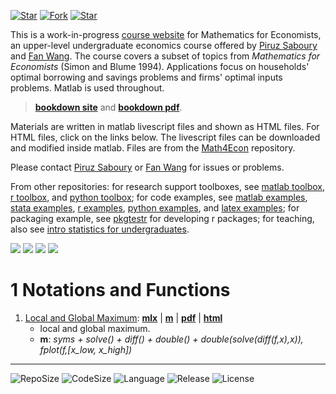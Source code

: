 [![Star](https://img.shields.io/github/stars/Math4Econ/Math4Econ.github.io?style=social)](https://github.com/Math4Econ/Math4Econ.github.io/stargazers) [![Fork](https://img.shields.io/github/forks/Math4Econ/Math4Econ.github.io?style=social)](https://github.com/Math4Econ/Math4Econ.github.io/network/members) [![Star](https://img.shields.io/github/watchers/Math4Econ/Math4Econ.github.io?style=social)](https://github.com/Math4Econ/Math4Econ.github.io/watchers)

This is a work-in-progress [course website](http://math4econ.github.io/) for Mathematics for Economists, an upper-level undergraduate economics course offered by [Piruz Saboury](https://piruzsaboury.weebly.com/) and [Fan Wang](https://fanwangecon.github.io/). The course covers a subset of topics from *Mathematics for Economists* (Simon and Blume 1994). Applications focus on households' optimal borrowing and savings problems and firms' optimal inputs problems. Matlab is used throughout.

> [**bookdown site**](https://Math4Econ.github.io/bookdown) and [**bookdown pdf**](https://Math4econ.github.io/bookdown/Introductory-Mathematics-for-Economists-with-Matlab.pdf).

Materials are written in matlab livescript files and shown as HTML files. For HTML files, click on the links below. The livescript files can be downloaded and modified inside matlab. Files are from the [Math4Econ](https://github.com/Math4Econ/Math4Econ.github.io) repository. 

Please contact [Piruz Saboury](https://piruzsaboury.weebly.com/) or [Fan Wang](https://fanwangecon.github.io/) for issues or problems.

From other repositories: for research support toolboxes, see [matlab toolbox](https://fanwangecon.github.io/mecontools/), [r toolbox](https://fanwangecon.github.io/recontools/), and [python toolbox](https://pyfan.readthedocs.io/en/latest/); for code examples, see [matlab examples](https://fanwangecon.github.io/m4econ/), [stata examples](https://fanwangecon.github.io/stata4econ/), [r examples](https://fanwangecon.github.io/r4econ/), [python examples](https://fanwangecon.github.io/py4econ/), and [latex examples](https://fanwangecon.github.io/tex4econ/); for packaging example, see [pkgtestr](http://fanwangecon.github.io/pkgtestr) for developing r packages; for teaching, also see [intro statistics for undergraduates](https://fanwangecon.github.io/stat4econ/).

[![](https://img.shields.io/github/last-commit/Math4Econ/Math4Econ.github.io)](https://github.com/Math4Econ/Math4Econ.github.io/commits/main) [![](https://img.shields.io/github/commit-activity/m/Math4Econ/Math4Econ.github.io)](https://github.com/Math4Econ/Math4Econ.github.io/graphs/commit-activity) [![](https://img.shields.io/github/issues/Math4Econ/Math4Econ.github.io)](https://github.com/Math4Econ/Math4Econ.github.io/issues) [![](https://img.shields.io/github/issues-pr/Math4Econ/Math4Econ.github.io)](https://github.com/Math4Econ/Math4Econ.github.io/pulls)

# 1  Notations and Functions

1. [Local and Global Maximum](https://Math4Econ.github.io/calconevar/htmlpdfm/localglobal.html): [**mlx**](https://github.com/Math4Econ/Math4Econ.github.io/blob/main/calconevar/localglobal.mlx) \| [**m**](https://github.com/Math4Econ/Math4Econ.github.io/blob/main/calconevar/htmlpdfm/localglobal.m) \| [**pdf**](https://github.com/Math4Econ/Math4Econ.github.io/blob/main/calconevar/htmlpdfm/localglobal.pdf) \| [**html**](https://Math4Econ.github.io/calconevar/htmlpdfm/localglobal.html)
	+ local and global maximum.
	+ **m**: *syms + solve() + diff() + double() + double(solve(diff(f,x),x)), fplot(f,[x_low, x_high])*

----
![RepoSize](https://img.shields.io/github/repo-size/math4econ/math4econ.github.io)
![CodeSize](https://img.shields.io/github/languages/code-size/math4econ/math4econ.github.io)
![Language](https://img.shields.io/github/languages/top/math4econ/math4econ.github.io)
![Release](https://img.shields.io/github/downloads/math4econ/math4econ.github.io/total)
![License](https://img.shields.io/github/license/math4econ/math4econ.github.io)

